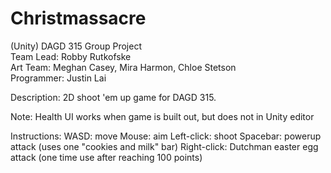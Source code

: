 # Christmassacre
(Unity) DAGD 315 Group Project  
Team Lead: Robby Rutkofske  
Art Team: Meghan Casey, Mira Harmon, Chloe Stetson  
Programmer: Justin Lai  
  
Description: 2D shoot 'em up game for DAGD 315.

Note: Health UI works when game is built out, but does not in Unity editor

Instructions:
WASD: move
Mouse: aim
Left-click: shoot
Spacebar: powerup attack (uses one "cookies and milk" bar)
Right-click: Dutchman easter egg attack (one time use after reaching 100 points)

